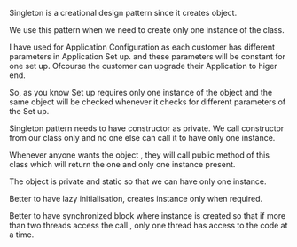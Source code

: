 Singleton is a creational design pattern since it creates object.

We use this pattern when we need to create only one instance of the class.

I have used for Application Configuration as each customer has different parameters in Application Set up.
and these parameters will be constant for one set up. 
Ofcourse the customer can upgrade their Application to higer end.

So, as you know Set up requires only one instance of the object and the same object will be checked whenever it checks for different parameters of the Set up.

Singleton pattern needs to have constructor as private. We call constructor from our class only and no one else can call it to have only one instance.

Whenever anyone wants the object , they will call public method of this class which will return the one and only one instance present.

The object is private and static so that we can have only one instance.

Better to have lazy initialisation, creates instance only when required. 

Better to have synchronized block where instance is created so that if more than two threads access the call , only one thread has access to the code at a time.















